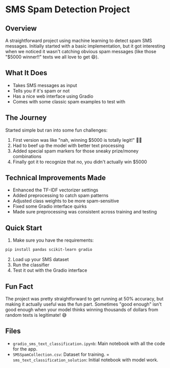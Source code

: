 # SMS Spam Detection Project

## Overview
A straightforward project using machine learning to detect spam SMS messages. Initially started with a basic implementation, but it got interesting when we noticed it wasn't catching obvious spam messages (like those "$5000 winner!!" texts we all love to get 😄).

## What It Does
- Takes SMS messages as input
- Tells you if it's spam or not
- Has a nice web interface using Gradio
- Comes with some classic spam examples to test with

## The Journey
Started simple but ran into some fun challenges:
1. First version was like "nah, winning $5000 is totally legit!" 🤦‍♂️
2. Had to beef up the model with better text processing
3. Added special spam markers for those sneaky prize/money combinations
4. Finally got it to recognize that no, you didn't actually win $5000

## Technical Improvements Made
- Enhanced the TF-IDF vectorizer settings
- Added preprocessing to catch spam patterns
- Adjusted class weights to be more spam-sensitive
- Fixed some Gradio interface quirks
- Made sure preprocessing was consistent across training and testing

## Quick Start
1. Make sure you have the requirements:
```bash
pip install pandas scikit-learn gradio
```

2. Load up your SMS dataset
3. Run the classifier
4. Test it out with the Gradio interface

## Fun Fact
The project was pretty straightforward to get running at 50% accuracy, but making it actually useful was the fun part. Sometimes "good enough" isn't good enough when your model thinks winning thousands of dollars from random texts is legitimate! 😅

## Files
- `gradio_sms_text_classification.ipynb`: Main notebook with all the code for the app.
- `SMSSpamCollection.csv`: Dataset for training.
= `sms_text_classification_solution`: Initial notebook with model work.